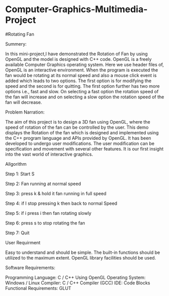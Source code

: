 # Computer-Graphics-Multimedia-Project
#Rotating Fan

Summery:

In this mini-project,I have demonstrated the Rotation of Fan by using OpenGL and the model is designed with C++ code. OpenGL is a freely available Computer Graphics operating system. Here we use header files of, OpenGL is an interactive environment. When the program is executed the fan would be rotating at its normal speed and also a mouse click event is added which leads to two options. The first option is for modifying the speed and the second is for quitting. The first option further has two more options i.e., fast and slow. On selecting a fast option the rotation speed of the fan will increase and on selecting a slow option the rotation speed of the fan will decrease.

Problem Narration:

The aim of this project is to design a 3D fan using OpenGL, where the speed of rotation of the fan can be controlled by the user. This demo displays the Rotation of the fan which is designed and implemented using the C++ program language and APIs provided by OpenGL. It has been developed to undergo user modifications. The user modification can be specification and movement with several other features. It is our first insight into the vast world of interactive graphics.

Allgorithm

Step 1: Start S

Step 2: Fan running at normal speed

Step 3: press k & hold it fan running in full speed

Step 4: if I stop pressing k then back to normal Speed

Step 5: if i press i then fan rotating slowly

Step 6: press s to stop rotating the fan

Step 7: Quit

User Requirment

Easy to understand and should be simple.
The built-in functions should be utilized to the maximum extent.
OpenGL library facilities should be used.

Software Requirements:

Programming Language: C / C++ Using OpenGL
Operating System: Windows / Linux
Compiler: C / C++ Compiler (GCC)
IDE: Code Blocks
Functional Requirements: GLUT

